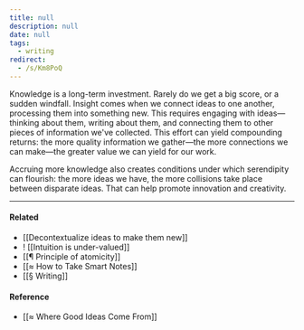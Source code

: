 ```yaml
---
title: null
description: null
date: null
tags:
  - writing
redirect:
  - /s/Km8PoQ
---
```


Knowledge is a long-term investment. Rarely do we get a big score, or a sudden windfall. Insight comes when we connect ideas to one another, processing them into something new. This requires engaging with ideas—thinking about them, writing about them, and connecting them to other pieces of information we've collected. This effort can yield compounding returns: the more quality information we gather—the more connections we can make—the greater value we can yield for our work.

Accruing more knowledge also creates conditions under which serendipity can flourish: the more ideas we have, the more collisions take place between disparate ideas. That can help promote innovation and creativity.

---

#### Related

- [[Decontextualize ideas to make them new]]
- ! [[Intuition is under-valued]]
- [[¶ Principle of atomicity]]
- [[≈ How to Take Smart Notes]]
- [[§ Writing]]

#### Reference

- [[≈ Where Good Ideas Come From]]
